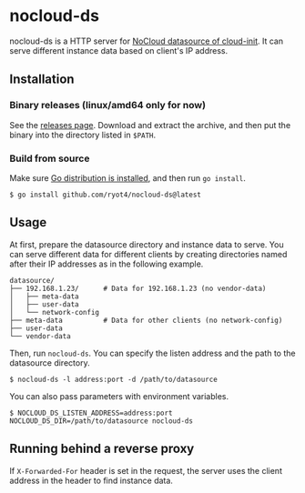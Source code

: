 # nocloud-ds

nocloud-ds is a HTTP server for [NoCloud datasource of cloud-init](https://cloudinit.readthedocs.io/en/latest/topics/datasources/nocloud.html).
It can serve different instance data based on client's IP address.

## Installation

### Binary releases (linux/amd64 only for now)

See the [releases page](https://github.com/ryot4/nocloud-ds/releases).
Download and extract the archive, and then put the binary into the directory listed in `$PATH`.

### Build from source

Make sure [Go distribution is installed](https://golang.org/doc/install), and then run `go install`.

    $ go install github.com/ryot4/nocloud-ds@latest

## Usage

At first, prepare the datasource directory and instance data to serve.
You can serve different data for different clients by creating directories named after their IP addresses as in the following example.

    datasource/
    ├── 192.168.1.23/      # Data for 192.168.1.23 (no vendor-data)
    │   ├── meta-data
    │   ├── user-data
    │   └── network-config
    ├── meta-data          # Data for other clients (no network-config)
    ├── user-data
    └── vendor-data

Then, run `nocloud-ds`. You can specify the listen address and the path to the datasource directory.

    $ nocloud-ds -l address:port -d /path/to/datasource

You can also pass parameters with environment variables.

    $ NOCLOUD_DS_LISTEN_ADDRESS=address:port NOCLOUD_DS_DIR=/path/to/datasource nocloud-ds

## Running behind a reverse proxy

If `X-Forwarded-For` header is set in the request, the server uses the client address in the header to find instance data.
